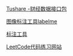 [Tushare -财经数据接口包](http://tushare.org/ )

[图像标注工具labelme](https://github.com/wkentaro/labelme)

[标注工具](http://blog.csdn.net/u010069760/article/details/77508864)

[LeetCode代码练习网站](https://leetcode.com/)